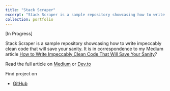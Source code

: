 ```yaml
---
title: "Stack Scraper"
excerpt: "Stack Scraper is a sample repository showcasing how to write impeccably clean code that will save your sanity. It is in correspondence to my Medium article.<br/><img src='/images/clean_code.png' width='50%'>"
collection: portfolio
---
```


[In Progress]

Stack Scraper is a sample repository showcasing how to write impeccably clean code that
will save your sanity. It is in correspondence to my Medium article [How to Write
Impeccably Clean Code That Will Save Your Sanity](https://)?

Read the full article on [Medium](https://) or [Dev.to](https://)

Find project on

- [GitHub](https://github.com/ashu-tosh-kumar/stack-scraper)
